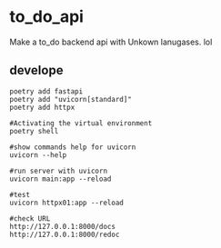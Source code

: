 # to_do_api
Make a to_do backend api with Unkown lanugases. lol

## develope

```shell
poetry add fastapi
poetry add "uvicorn[standard]"
poetry add httpx

#Activating the virtual environment
poetry shell

#show commands help for uvicorn
uvicorn --help

#run server with uvicorn
uvicorn main:app --reload

#test
uvicorn httpx01:app --reload

#check URL
http://127.0.0.1:8000/docs
http://127.0.0.1:8000/redoc
```